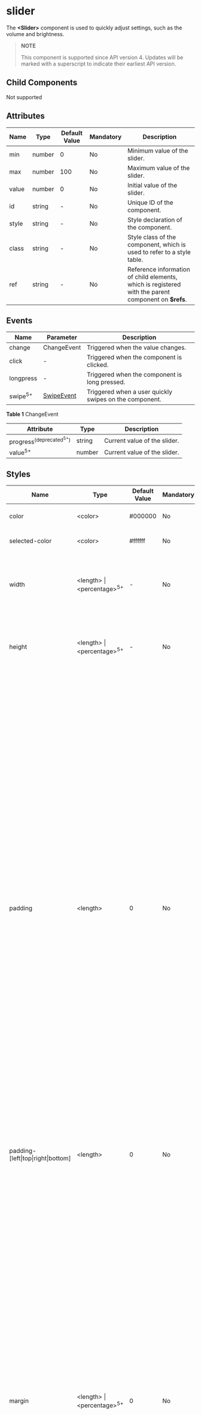 # slider

The **\<Slider>** component is used to quickly adjust settings, such as the volume and brightness.

> **NOTE**
>
> This component is supported since API version 4. Updates will be marked with a superscript to indicate their earliest API version.


## Child Components

Not supported


## Attributes

| Name   | Type    | Default Value | Mandatory  | Description                                      |
| ----- | ------ | ---- | ---- | ---------------------------------------- |
| min   | number | 0    | No   | Minimum value of the slider.                              |
| max   | number | 100  | No   | Maximum value of the slider.                              |
| value | number | 0    | No   | Initial value of the slider.                              |
| id    | string | -    | No   | Unique ID of the component.                                |
| style | string | -    | No   | Style declaration of the component.                                |
| class | string | -    | No   | Style class of the component, which is used to refer to a style table.                         |
| ref   | string | -    | No   | Reference information of child elements, which is registered with the parent component on **$refs**.|


## Events

| Name                | Parameter                               | Description            |
| ------------------ | --------------------------------- | -------------- |
| change             | ChangeEvent                       | Triggered when the value changes.|
| click              | -                                 | Triggered when the component is clicked.    |
| longpress          | -                                 | Triggered when the component is long pressed.    |
| swipe<sup>5+</sup> | [SwipeEvent](js-common-events.md) | Triggered when a user quickly swipes on the component.   |

  **Table 1** ChangeEvent

| Attribute                                      | Type    | Description           |
| ---------------------------------------- | ------ | ------------- |
| progress<sup>(deprecated<sup>5+</sup>)</sup> | string | Current value of the slider.|
| value<sup>5+</sup>                       | number | Current value of the slider.|


## Styles

| Name                                | Type                                      | Default Value     | Mandatory  | Description                                      |
| ---------------------------------- | ---------------------------------------- | -------- | ---- | ---------------------------------------- |
| color                              | &lt;color&gt;                            | \#000000 | No   | Background color of the slider.                               |
| selected-color                     | &lt;color&gt;                            | \#ffffff | No   | Selected color of the slider.                              |
| width                              | &lt;length&gt; \| &lt;percentage&gt;<sup>5+</sup> | -        | No   | Component width.<br>If this attribute is not set, the default value **0** is used.       |
| height                             | &lt;length&gt; \| &lt;percentage&gt;<sup>5+</sup> | -        | No   | Component height.<br>If this attribute is not set, the default value **0** is used.       |
| padding                            | &lt;length&gt;                           | 0        | No   | Shorthand attribute to set the padding for all sides.<br>The attribute can have one to four values:<br>- If you set only one value, it specifies the padding for all the four sides.<br>- If you set two values, the first value specifies the top and bottom padding, and the second value specifies the left and right padding.<br>- If you set three values, the first value specifies the top padding, the second value specifies the left and right padding, and the third value specifies the bottom padding.<br>- If you set four values, they respectively specify the padding for top, right, bottom, and left sides (in clockwise order).|
| padding-[left\|top\|right\|bottom] | &lt;length&gt;                           | 0        | No   | Left, top, right, and bottom padding.                         |
| margin                             | &lt;length&gt; \| &lt;percentage&gt;<sup>5+</sup> | 0        | No   | Shorthand attribute to set the margin for all sides. The attribute can have one to four values:<br>- If you set only one value, it specifies the margin for all the four sides.<br>- If you set two values, the first value specifies the top and bottom margins, and the second value specifies the left and right margins.<br>- If you set three values, the first value specifies the top margin, the second value specifies the left and right margins, and the third value specifies the bottom margin.<br>- If you set four values, they respectively specify the margin for top, right, bottom, and left sides (in clockwise order).|
| margin-[left\|top\|right\|bottom]  | &lt;length&gt; \| &lt;percentage&gt;<sup>5+</sup> | 0        | No   | Left, top, right, and bottom margins.                         |
| border-width                       | &lt;length&gt;                           | 0        | No   | Shorthand attribute to set the margin for all sides.                      |
| border-color                       | &lt;color&gt;                            | black    | No   | Shorthand attribute to set the color for all borders.                      |
| border-radius                      | &lt;length&gt;                           | -        | No   | Radius of round-corner borders.           |
| background-color                   | &lt;color&gt;                            | -        | No   | Background color.                                 |
| display                            | string                                   | flex     | No   | How and whether to display the box containing an element. Available values are as follows:<br>- **flex**: flexible layout<br>- **none**: not rendered|
| [left\|top]                        | &lt;length&gt; \| &lt;percentage&gt;<sup>6+</sup> | -        | No   | Edge of the element.<br>- **left**: left edge position of the element. This attribute defines the offset between the left edge of the margin area of a positioned element and left edge of its containing block.<br>- **top**: top edge position of the element. This attribute defines the offset between the top edge of a positioned element and that of a block included in the element.|

## Example

```html
<!-- xxx.hml -->
<div class="container">
  <text>slider start value is {{startValue}}</text>
  <text>slider current value is {{currentValue}}</text>
  <text>slider end value is {{endValue}}</text>
  <slider min="0" max="100" value="{{value}}" onchange="setvalue" style="width: 20%;height: 10%"></slider>
</div>
```

```css
/* xxx.css */
.container {
  flex-direction: column;
  justify-content: center;
  align-items: center;
  width: 100%;
  height: 100%;
}
```

```javascript
// xxx.js
export default {
  data: {
    value: 0,
    startValue: 0,
    currentValue: 0,
    endValue: 100,
  },
  setvalue(e) {
    this.currentValue = e.value;
  }
}
```

![slider](figures/slider-lite.png)
